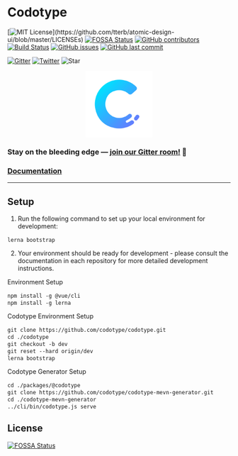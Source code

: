 # Codotype

[![MIT License](https://img.shields.io/apm/l/atomic-design-ui.svg?)](https://github.com/tterb/atomic-design-ui/blob/master/LICENSEs)
[![FOSSA Status](https://app.fossa.io/api/projects/git%2Bgithub.com%2Fcodotype%2Fcodotype.svg?type=shield)](https://app.fossa.io/projects/git%2Bgithub.com%2Fcodotype%2Fcodotype?ref=badge_shield)
[![GitHub contributors](https://img.shields.io/github/contributors/codotype/codotype.svg)](https://github.com/codotype/codotype/graphs/contributors)
[![Build Status](https://travis-ci.org/codotype/codotype.svg?branch=master)](https://travis-ci.org/codotype/codotype)
[![GitHub issues](https://img.shields.io/github/issues/codotype/codotype.svg)](https://github.com/codotype/codotype/issues)
[![GitHub last commit](https://img.shields.io/github/last-commit/codotype/codotype.svg)](https://github.com/codotype/codotype/commits/master)

[![Gitter](https://img.shields.io/gitter/room/codotype/codotype)](https://gitter.im/codotype/Lobby)
[![Twitter](https://img.shields.io/twitter/follow/codotype.svg?style=social&label=Follow)](https://twitter.com/codotype)
![Star](https://img.shields.io/github/stars/codotype/codotype.svg?style=social&label=Star)

<img width="150" height="150" style="display: block; margin: 0 auto" src="https://raw.githubusercontent.com/codotype/codotype-branding/master/codotype-github.jpg" alt="Codotype Logo">

### Stay on the bleeding edge — [join our Gitter room!](https://gitter.im/codotype/Lobby) 🎉

### [Documentation](https://codotype.org)

---

## Setup

1. Run the following command to set up your local environment for development:

```
lerna bootstrap
```

2. Your environment should be ready for development - please consult the documentation in each repository for more detailed development instructions.


Environment Setup
```
npm install -g @vue/cli
npm install -g lerna
```

Codotype Environment Setup
```
git clone https://github.com/codotype/codotype.git
cd ./codotype
git checkout -b dev
git reset --hard origin/dev
lerna bootstrap
```

Codotype Generator Setup
```
cd ./packages/@codotype
git clone https://github.com/codotype/codotype-mevn-generator.git
cd ./codotype-mevn-generator
../cli/bin/codotype.js serve
```

## License

[![FOSSA Status](https://app.fossa.io/api/projects/git%2Bgithub.com%2Fcodotype%2Fcodotype.svg?type=large)](https://app.fossa.io/projects/git%2Bgithub.com%2Fcodotype%2Fcodotype?ref=badge_large)

